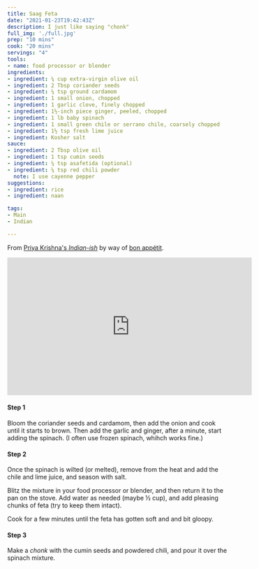 ```yaml
---
title: Saag Feta
date: "2021-01-23T19:42:43Z"
description: I just like saying "chonk"
full_img: './full.jpg'
prep: "10 mins"
cook: "20 mins"
servings: "4"
tools:
- name: food processor or blender
ingredients:
- ingredient: ¼ cup extra-virgin olive oil
- ingredient: 2 Tbsp coriander seeds
- ingredient: ¼ tsp ground cardamom
- ingredient: 1 small onion, chopped
- ingredient: 1 garlic clove, finely chopped
- ingredient: 1½-inch piece ginger, peeled, chopped
- ingredient: 1 lb baby spinach
- ingredient: 1 small green chile or serrano chile, coarsely chopped
- ingredient: 1½ tsp fresh lime juice
- ingredient: Kosher salt
sauce:
- ingredient: 2 Tbsp olive oil
- ingredient: 1 tsp cumin seeds
- ingredient: ¼ tsp asafetida (optional)
- ingredient: ¼ tsp red chili powder
  note: I use cayenne pepper
suggestions:
- ingredient: rice
- ingredient: naan

tags:
- Main
- Indian

---
```


From [Priya Krishna's _Indian-ish_](https://www.priyakrishna.me/indianish) by way of [bon appétit](https://www.bonappetit.com/recipe/saag-paneer-but-with-feta).

<iframe width="560" height="315" src="https://www.youtube.com/embed/E4G5Y2ghqEQ" frameborder="0" allow="accelerometer; autoplay; clipboard-write; encrypted-media; gyroscope; picture-in-picture" allowfullscreen></iframe>

#### Step 1

Bloom the coriander seeds and cardamom, then add the onion and cook until it starts to brown. Then add the garlic and ginger, after a minute, start adding the spinach. (I often use frozen spinach, whihch works fine.)

#### Step 2

Once the spinach is wilted (or melted), remove from the heat and add the chile and lime juice, and season with salt.

Blitz the mixture in your food processor or blender, and then return it to the pan on the stove. Add water as needed (maybe ½ cup), and add pleasing chunks of feta (try to keep them intact).

Cook for a few minutes until the feta has gotten soft and and bit gloopy.

#### Step 3

Make a _chonk_ with the cumin seeds and powdered chili, and pour it over the spinach mixture. 

